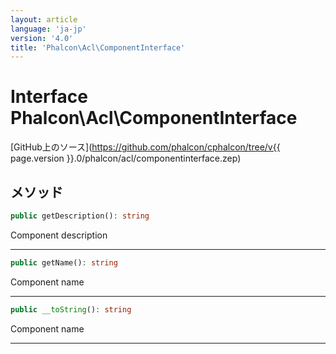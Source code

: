 ```yaml
---
layout: article
language: 'ja-jp'
version: '4.0'
title: 'Phalcon\Acl\ComponentInterface'
---
```

# Interface **Phalcon\Acl\ComponentInterface**

[GitHub上のソース](https://github.com/phalcon/cphalcon/tree/v{{ page.version }}.0/phalcon/acl/componentinterface.zep)

## メソッド

```php
public getDescription(): string
```

Component description

* * *

```php
public getName(): string
```

Component name

* * *

```php
public __toString(): string
```

Component name

* * *